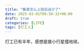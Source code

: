 ```yaml
---
title: "集美怎么上班后话少了"
date: 2025-03-01T00:50:32+08:00
draft: true
categories: [LIFE]
tags: [打工人]
---
```


打工已有半年，感想是接小行星撞地球。

<!--more-->
